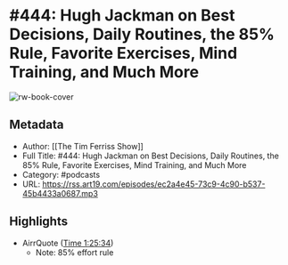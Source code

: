 # #444: Hugh Jackman on Best Decisions, Daily Routines, the 85% Rule, Favorite Exercises, Mind Training, and Much More

![rw-book-cover](https://readwise-assets.s3.amazonaws.com/static/images/article2.74d541386bbf.png)

## Metadata
- Author: [[The Tim Ferriss Show]]
- Full Title: #444: Hugh Jackman on Best Decisions, Daily Routines, the 85% Rule, Favorite Exercises, Mind Training, and Much More
- Category: #podcasts
- URL: https://rss.art19.com/episodes/ec2a4e45-73c9-4c90-b537-45b4433a0687.mp3

## Highlights
- AirrQuote ([Time 1:25:34](https://www.airr.io/quote/5f372da2a7c7e0949b99a8ef))
    - Note: 85% effort rule

